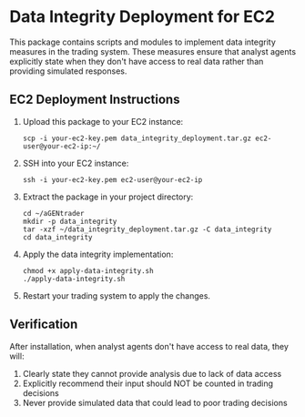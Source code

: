 # Data Integrity Deployment for EC2

This package contains scripts and modules to implement data integrity measures in the trading system.
These measures ensure that analyst agents explicitly state when they don't have access to real data
rather than providing simulated responses.

## EC2 Deployment Instructions

1. Upload this package to your EC2 instance:
   ```
   scp -i your-ec2-key.pem data_integrity_deployment.tar.gz ec2-user@your-ec2-ip:~/
   ```

2. SSH into your EC2 instance:
   ```
   ssh -i your-ec2-key.pem ec2-user@your-ec2-ip
   ```

3. Extract the package in your project directory:
   ```
   cd ~/aGENtrader
   mkdir -p data_integrity
   tar -xzf ~/data_integrity_deployment.tar.gz -C data_integrity
   cd data_integrity
   ```

4. Apply the data integrity implementation:
   ```
   chmod +x apply-data-integrity.sh
   ./apply-data-integrity.sh
   ```

5. Restart your trading system to apply the changes.

## Verification

After installation, when analyst agents don't have access to real data, they will:

1. Clearly state they cannot provide analysis due to lack of data access
2. Explicitly recommend their input should NOT be counted in trading decisions
3. Never provide simulated data that could lead to poor trading decisions
